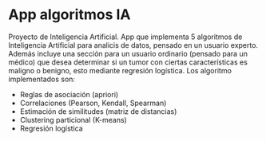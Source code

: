 # App algoritmos IA
Proyecto de Inteligencia Artificial. App que implementa 5 algoritmos de Inteligencia Artificial para analicis de datos, pensado en un usuario experto.
Además incluye una sección para un usuario ordinario (pensado para un médico) que desea determinar si un tumor con ciertas características es maligno o benigno, esto mediante regresión logística.
Los algoritmo implementados son:
* Reglas de asociación (apriori)
* Correlaciones (Pearson, Kendall, Spearman)
* Estimación de similitudes (matriz de distancias)
* Clustering particional (K-means)
* Regresión logística
